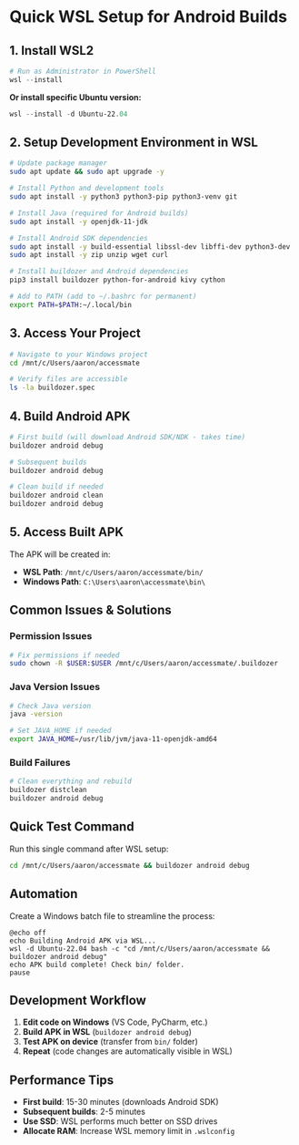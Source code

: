 # Quick WSL Setup for Android Builds

## 1. Install WSL2

```powershell
# Run as Administrator in PowerShell
wsl --install
```

**Or install specific Ubuntu version:**
```powershell
wsl --install -d Ubuntu-22.04
```

## 2. Setup Development Environment in WSL

```bash
# Update package manager
sudo apt update && sudo apt upgrade -y

# Install Python and development tools
sudo apt install -y python3 python3-pip python3-venv git

# Install Java (required for Android builds)
sudo apt install -y openjdk-11-jdk

# Install Android SDK dependencies
sudo apt install -y build-essential libssl-dev libffi-dev python3-dev
sudo apt install -y zip unzip wget curl

# Install buildozer and Android dependencies
pip3 install buildozer python-for-android kivy cython

# Add to PATH (add to ~/.bashrc for permanent)
export PATH=$PATH:~/.local/bin
```

## 3. Access Your Project

```bash
# Navigate to your Windows project
cd /mnt/c/Users/aaron/accessmate

# Verify files are accessible
ls -la buildozer.spec
```

## 4. Build Android APK

```bash
# First build (will download Android SDK/NDK - takes time)
buildozer android debug

# Subsequent builds
buildozer android debug

# Clean build if needed
buildozer android clean
buildozer android debug
```

## 5. Access Built APK

The APK will be created in:
- **WSL Path**: `/mnt/c/Users/aaron/accessmate/bin/`
- **Windows Path**: `C:\Users\aaron\accessmate\bin\`

## Common Issues & Solutions

### Permission Issues
```bash
# Fix permissions if needed
sudo chown -R $USER:$USER /mnt/c/Users/aaron/accessmate/.buildozer
```

### Java Version Issues
```bash
# Check Java version
java -version

# Set JAVA_HOME if needed
export JAVA_HOME=/usr/lib/jvm/java-11-openjdk-amd64
```

### Build Failures
```bash
# Clean everything and rebuild
buildozer distclean
buildozer android debug
```

## Quick Test Command

Run this single command after WSL setup:
```bash
cd /mnt/c/Users/aaron/accessmate && buildozer android debug
```

## Automation

Create a Windows batch file to streamline the process:
```batch
@echo off
echo Building Android APK via WSL...
wsl -d Ubuntu-22.04 bash -c "cd /mnt/c/Users/aaron/accessmate && buildozer android debug"
echo APK build complete! Check bin/ folder.
pause
```

## Development Workflow

1. **Edit code on Windows** (VS Code, PyCharm, etc.)
2. **Build APK in WSL** (`buildozer android debug`)
3. **Test APK on device** (transfer from `bin/` folder)
4. **Repeat** (code changes are automatically visible in WSL)

## Performance Tips

- **First build**: 15-30 minutes (downloads Android SDK)
- **Subsequent builds**: 2-5 minutes
- **Use SSD**: WSL performs much better on SSD drives
- **Allocate RAM**: Increase WSL memory limit in `.wslconfig`